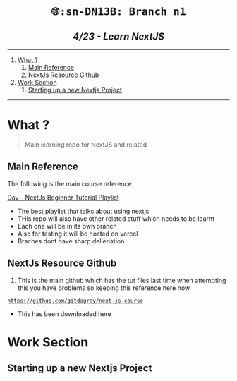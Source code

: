 <h1 align="center"><code> 🌐:sn-DN13B: Branch n1 </code></h1>
<h2 align="center"><i> 4/23 - Learn NextJS </i></h2>

----
1. [What ?](#what-)
   1. [Main Reference](#main-reference)
   2. [NextJs Resource Github](#nextjs-resource-github)
2. [Work Section](#work-section)
   1. [Starting up a new Nextjs  Project](#starting-up-a-new-nextjs--project)

----

# What ? 

> Main learning repo for NextJS and related 

## Main Reference 

The following is the main course reference 

[Dav - NextJs Beginner Tutorial Playlist](https://www.youtube.com/playlist?list=PL0Zuz27SZ-6Pk-QJIdGd1tGZEzy9RTgtj)
- The best playlist that talks about using nextjs 
- THis repo will also have other related stuff which needs to be learnt 
- Each one will be in its own branch 
- Also for testing it will be hosted on vercel 
- Braches dont have sharp delienation 

## NextJs Resource Github 

1. This is the main github which has the tut files last time when attempting this you have problems so keeping this reference here now 

[`https://github.com/gitdagray/next-js-course`](https://github.com/gitdagray/next-js-course)
- This has been downloaded here 

# Work Section 

## Starting up a new Nextjs  Project 



